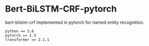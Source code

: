 # Bert-BiLSTM-CRF-pytorch
bert-bilstm-crf implemented in pytorch for named entity recognition.

```
python == 3.6
pytorch == 1.3
transformer == 2.1.1
```
